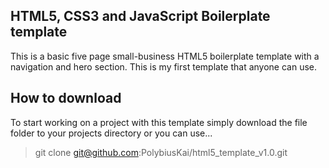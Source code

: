 ## HTML5, CSS3 and JavaScript Boilerplate template

This is a basic five page small-business HTML5 boilerplate template with a navigation and hero section. This is my first template that anyone can use. 

## How to download

To start working on a project with this template simply download the file folder to your projects directory 
or you can use...

> git clone git@github.com:PolybiusKai/html5_template_v1.0.git


